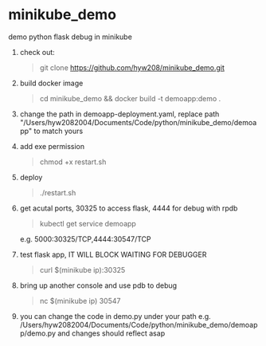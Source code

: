 # minikube_demo
demo python flask debug in minikube

1. check out: 
    >git clone https://github.com/hyw208/minikube_demo.git
    
2. build docker image
    >cd minikube_demo && docker build -t demoapp:demo .

3. change the path in demoapp-deployment.yaml, replace path "/Users/hyw2082004/Documents/Code/python/minikube_demo/demoapp" to match yours

4. add exe permission
    >chmod +x restart.sh
    
5. deploy
    >./restart.sh
    
6. get acutal ports, 30325 to access flask, 4444 for debug with rpdb
    >kubectl get service demoapp
    
    e.g. 5000:30325/TCP,4444:30547/TCP

7. test flask app, IT WILL BLOCK WAITING FOR DEBUGGER
    >curl $(minikube ip):30325
    
8. bring up another console and use pdb to debug
    >nc $(minikube ip) 30547

9. you can change the code in demo.py under your path e.g. /Users/hyw2082004/Documents/Code/python/minikube_demo/demoapp/demo.py and changes should reflect asap

